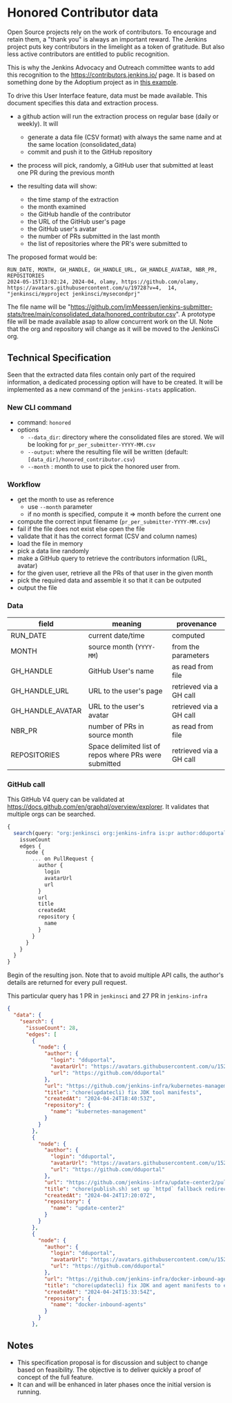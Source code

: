 # Honored Contributor data

Open Source projects rely on the work of contributors.
To encourage and retain them, a "thank you" is always an important reward.
The Jenkins project puts key contributors in the limelight as a token of gratitude.
But also less active contributors are entitled to public recognition.

This is why the Jenkins Advocacy and Outreach committee wants to add this recognition to the https://contributors.jenkins.io/ page.
It is based on something done by the Adoptium project as in [this example](https://adoptium.net/en-GB/blog/2021/12/eclipse-temurin-linux-installers-available/).

To drive this User Interface feature, data must be made available.
This document specifies this data and extraction process.

- a github action will run the extraction process on regular base (daily or weekly). It will
   - generate a data file (CSV format) with always the same name and at the same location (consolidated_data)
   - commit and push it to the GitHub repository

- the process will pick, randomly, a GitHub user that submitted at least one PR during the previous month

- the resulting data will show: 
   - the time stamp of the extraction
   - the month examined
   - the GitHub handle of the contributor
   - the URL of the GitHub user's page
   - the GitHub user's avatar   
   - the number of PRs submitted in the last month
   - the list of repositories where the PR's were submitted to

The proposed format would be:

```
RUN_DATE, MONTH, GH_HANDLE, GH_HANDLE_URL, GH_HANDLE_AVATAR, NBR_PR, REPOSITORIES
2024-05-15T13:02:24, 2024-04, olamy, https://github.com/olamy, https://avatars.githubusercontent.com/u/19728?v=4,  14, "jenkinsci/myproject jenkinsci/mysecondprj" 
```

The file name will be "https://github.com/jmMeessen/jenkins-submitter-stats/tree/main/consolidated_data/honored_contributor.csv". A prototype file will be made available asap to allow concurrent work on the UI. Note that the org and repository will change as it will be moved to the JenkinsCi org.

## Technical Specification

Seen that the extracted data files contain only part of the required information, a dedicated processing option will have to be created. 
It will be implemented as a new command of the `jenkins-stats` application.

### New CLI command

- command: `honored`
- options
   - `--data_dir`: directory where the consolidated files are stored. We will be looking for `pr_per_submitter-YYYY-MM.csv`
   - `--output`: where the resulting file will be written (default: `[data_dir]/honored_contributor.csv`)
   - `--month` : month to use to pick the honored user from.

### Workflow

- get the month to use as reference
   - use `--month` parameter
   - if no month is specified, compute it => month before the current one
- compute the correct input filename (`pr_per_submitter-YYYY-MM.csv`)
- fail if the file does not exist else open the file
- validate that it has the correct format (CSV and column names)
- load the file in memory
- pick a data line randomly
- make a GitHub query to retrieve the contributors information (URL, avatar)
- for the given user, retrieve all the PRs of that user in the given month
- pick the required data and assemble it so that it can be outputed
- output the file

### Data

| field | meaning | provenance |
|-------|---------|------------|
| RUN_DATE | current date/time| computed |
| MONTH | source month (`YYYY-MM`) | from the parameters |
| GH_HANDLE | GitHub User's name | as read from file |
| GH_HANDLE_URL | URL to the user's page | retrieved via a GH call |
| GH_HANDLE_AVATAR | URL to the user's avatar | retrieved via a GH call |
| NBR_PR | number of PRs in source month| as read from file |
| REPOSITORIES | Space delimited list of repos where PRs were submitted | retrieved via a GH call  |

### GitHub call

This GitHub V4 query can be validated at https://docs.github.com/en/graphql/overview/explorer. 
It validates that multiple orgs can be searched.

```Typescript
{
  search(query: "org:jenkinsci org:jenkins-infra is:pr author:dduportal created:2024-04-01..2024-04-30", type: ISSUE, first: 100) {
    issueCount
    edges {
      node {
        ... on PullRequest {
          author {
            login
            avatarUrl
            url
          }
          url
          title
          createdAt
          repository {
            name
          }
        }
      }
    }
  }
}
```

Begin of the resulting json. 
Note that to avoid multiple API calls, the author's details are returned for every pull request.

This particular query has 1 PR in `jenkinsci` and 27 PR in `jenkins-infra`

```json
{
  "data": {
    "search": {
      "issueCount": 28,
      "edges": [
        {
          "node": {
            "author": {
              "login": "dduportal",
              "avatarUrl": "https://avatars.githubusercontent.com/u/1522731?u=5153c23fbf9260c8c1d183fb5388b7308bd8faae&v=4",
              "url": "https://github.com/dduportal"
            },
            "url": "https://github.com/jenkins-infra/kubernetes-management/pull/5171",
            "title": "chore(updatecli) fix JDK tool manifests",
            "createdAt": "2024-04-24T18:40:53Z",
            "repository": {
              "name": "kubernetes-management"
            }
          }
        },
        {
          "node": {
            "author": {
              "login": "dduportal",
              "avatarUrl": "https://avatars.githubusercontent.com/u/1522731?u=5153c23fbf9260c8c1d183fb5388b7308bd8faae&v=4",
              "url": "https://github.com/dduportal"
            },
            "url": "https://github.com/jenkins-infra/update-center2/pull/776",
            "title": "chore(publish.sh) set up `httpd` fallback redirection to mirrors [new UC]",
            "createdAt": "2024-04-24T17:20:07Z",
            "repository": {
              "name": "update-center2"
            }
          }
        },
        {
          "node": {
            "author": {
              "login": "dduportal",
              "avatarUrl": "https://avatars.githubusercontent.com/u/1522731?u=5153c23fbf9260c8c1d183fb5388b7308bd8faae&v=4",
              "url": "https://github.com/dduportal"
            },
            "url": "https://github.com/jenkins-infra/docker-inbound-agents/pull/155",
            "title": "chore(updatecli) fix JDK and agent manifests to ensure new versions are tracked",
            "createdAt": "2024-04-24T15:33:54Z",
            "repository": {
              "name": "docker-inbound-agents"
            }
          }
        },
```

## Notes
- This specification proposal is for discussion and subject to change based on feasibility. The objective is to deliver quickly a proof of concept of the full feature.
- It can and will be enhanced in later phases once the initial version is running.